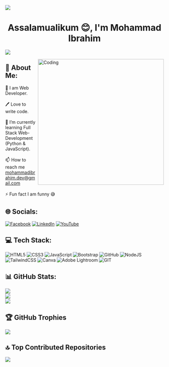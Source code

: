 
![](https://media.licdn.com/dms/image/D5616AQFb-5YSeOHoAw/profile-displaybackgroundimage-shrink_350_1400/0/1694168890147?e=1699488000&v=beta&t=sWeH0KbzJUKoAAdH5T10Afo9CgGeVsh1Ynz_ljU_gT4)
<h1 align="center">Assalamualikum 😊, I'm Mohammad Ibrahim</h1>

[![](https://visitcount.itsvg.in/api?id=IbrahimOhid&icon=0&color=11)](https://visitcount.itsvg.in)

<!-- Proudly created with GPRM ( https://gprm.itsvg.in ) -->
<img align="right" alt="Coding" width="400" src="https://user-images.githubusercontent.com/37551474/113611467-3a567d80-9657-11eb-862b-b07b4f105c6f.gif">

## 💫 About Me:
👑 I am Web Developer. <br><br> 🖊️ Love to write code. <br><br> 🌱 I’m currently learning Full Stack Web-Development (Python & JavaScript).<br><br> 📫 How to reach me mohammadibrahim.dev@gmail.com <br><br>  ⚡ Fun fact I am funny 😅

## 🌐 Socials:
[![Facebook](https://img.shields.io/badge/Facebook-%231877F2.svg?logo=Facebook&logoColor=white)](https://facebook.com/https://www.facebook.com/ibrahimbhai.ohid/) [![LinkedIn](https://img.shields.io/badge/LinkedIn-%230077B5.svg?logo=linkedin&logoColor=white)](https://linkedin.com/in/https://www.linkedin.com/in/mohammad-ibrahim-ohid/) [![YouTube](https://img.shields.io/badge/YouTube-%23FF0000.svg?logo=YouTube&logoColor=white)](https://youtube.com/@https://www.youtube.com/c/ibrahimohid) 

## 💻 Tech Stack:
![HTML5](https://img.shields.io/badge/html5-%23E34F26.svg?style=flat-square&logo=html5&logoColor=white) ![CSS3](https://img.shields.io/badge/css3-%231572B6.svg?style=flat-square&logo=css3&logoColor=white) ![JavaScript](https://img.shields.io/badge/javascript-%23323330.svg?style=flat-square&logo=javascript&logoColor=%23F7DF1E) ![Bootstrap](https://img.shields.io/badge/bootstrap-%23563D7C.svg?style=flat-square&logo=bootstrap&logoColor=white) ![GitHub](https://img.shields.io/badge/GitHub-%23121011.svg?style=flat-square&logo=github&logoColor=white) ![NodeJS](https://img.shields.io/badge/node.js-6DA55F?style=flat-square&logo=node.js&logoColor=white) ![TailwindCSS](https://img.shields.io/badge/tailwindcss-%2338B2AC.svg?style=flat-square&logo=tailwind-css&logoColor=white) ![Canva](https://img.shields.io/badge/Canva-%2300C4CC.svg?style=flat-square&logo=Canva&logoColor=white) ![Adobe Lightroom](https://img.shields.io/badge/Adobe%20Lightroom-31A8FF.svg?style=flat-square&logo=Adobe%20Lightroom&logoColor=white) ![GIT](https://img.shields.io/badge/Git-fc6d26?style=flat-square&logo=git&logoColor=white)
## 📊 GitHub Stats:
![](https://github-readme-stats.vercel.app/api?username=IbrahimOhid&theme=vue&hide_border=false&include_all_commits=true&count_private=false)<br/>
![](https://github-readme-streak-stats.herokuapp.com/?user=IbrahimOhid&theme=vue&hide_border=false)<br/>
![](https://github-readme-stats.vercel.app/api/top-langs/?username=IbrahimOhid&theme=vue&hide_border=false&include_all_commits=true&count_private=false&layout=compact)

## 🏆 GitHub Trophies
![](https://github-profile-trophy.vercel.app/?username=IbrahimOhid&theme=flat&no-frame=false&no-bg=false&margin-w=4)

## 🔝 Top Contributed Repositories
![](https://github-contributor-stats.vercel.app/api?username=IbrahimOhid&limit=5&theme=oldie&combine_all_yearly_contributions=true)



